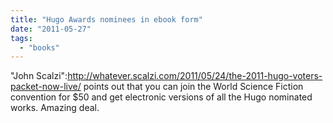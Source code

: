 ```yaml
---
title: "Hugo Awards nominees in ebook form"
date: "2011-05-27"
tags: 
  - "books"
---
```


"John Scalzi":http://whatever.scalzi.com/2011/05/24/the-2011-hugo-voters-packet-now-live/ points out that you can join the World Science Fiction convention for $50 and get electronic versions of all the Hugo nominated works. Amazing deal.
